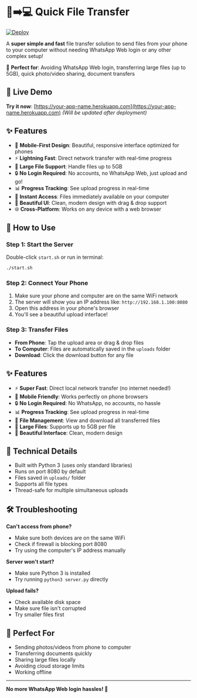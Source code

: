 # 📱➡️💻 Quick File Transfer

[![Deploy](https://www.herokucdn.com/deploy/button.svg)](https://heroku.com/deploy?template=https://github.com/mr-singh-7112/filetransfer)

A **super simple and fast** file transfer solution to send files from your phone to your computer without needing WhatsApp Web login or any other complex setup!

🌟 **Perfect for**: Avoiding WhatsApp Web login, transferring large files (up to 5GB), quick photo/video sharing, document transfers

## 🚀 Live Demo

**Try it now**: [https://your-app-name.herokuapp.com](https://your-app-name.herokuapp.com) _(Will be updated after deployment)_

## ✨ Features

- 📱 **Mobile-First Design**: Beautiful, responsive interface optimized for phones
- ⚡ **Lightning Fast**: Direct network transfer with real-time progress
- 🚀 **Large File Support**: Handle files up to 5GB
- 🔒 **No Login Required**: No accounts, no WhatsApp Web, just upload and go!
- 📊 **Progress Tracking**: See upload progress in real-time
- 📁 **Instant Access**: Files immediately available on your computer
- 🎨 **Beautiful UI**: Clean, modern design with drag & drop support
- 🌐 **Cross-Platform**: Works on any device with a web browser

## 🚀 How to Use

### Step 1: Start the Server
Double-click `start.sh` or run in terminal:
```bash
./start.sh
```

### Step 2: Connect Your Phone
1. Make sure your phone and computer are on the same WiFi network
2. The server will show you an IP address like: `http://192.168.1.100:8080`
3. Open this address in your phone's browser
4. You'll see a beautiful upload interface!

### Step 3: Transfer Files
- **From Phone**: Tap the upload area or drag & drop files
- **To Computer**: Files are automatically saved in the `uploads` folder
- **Download**: Click the download button for any file

## ✨ Features

- ⚡ **Super Fast**: Direct local network transfer (no internet needed!)
- 📱 **Mobile Friendly**: Works perfectly on phone browsers
- 🔒 **No Login Required**: No WhatsApp, no accounts, no hassle
- 📊 **Progress Tracking**: See upload progress in real-time
- 📁 **File Management**: View and download all transferred files
- 🚀 **Large Files**: Supports up to 5GB per file
- 🎨 **Beautiful Interface**: Clean, modern design

## 🔧 Technical Details

- Built with Python 3 (uses only standard libraries)
- Runs on port 8080 by default
- Files saved in `uploads/` folder
- Supports all file types
- Thread-safe for multiple simultaneous uploads

## 🛠️ Troubleshooting

**Can't access from phone?**
- Make sure both devices are on the same WiFi
- Check if firewall is blocking port 8080
- Try using the computer's IP address manually

**Server won't start?**
- Make sure Python 3 is installed
- Try running `python3 server.py` directly

**Upload fails?**
- Check available disk space
- Make sure file isn't corrupted
- Try smaller files first

## 🎯 Perfect For

- Sending photos/videos from phone to computer
- Transferring documents quickly  
- Sharing large files locally
- Avoiding cloud storage limits
- Working offline

---

**No more WhatsApp Web login hassles! 🎉**
